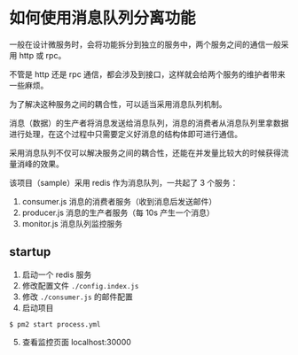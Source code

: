# 如何使用消息队列分离功能

一般在设计微服务时，会将功能拆分到独立的服务中，两个服务之间的通信一般采用 http 或 rpc。

不管是 http 还是 rpc 通信，都会涉及到接口，这样就会给两个服务的维护者带来一些麻烦。

为了解决这种服务之间的耦合性，可以适当采用消息队列机制。

消息（数据）的生产者将消息发送给消息队列，消息的消费者从消息队列里拿数据进行处理，在这个过程中只需要定义好消息的结构体即可进行通信。

采用消息队列不仅可以解决服务之间的耦合性，还能在并发量比较大的时候获得流量消峰的效果。

该项目（sample）采用 redis 作为消息队列，一共起了 3 个服务：

1. consumer.js 消息的消费者服务（收到消息后发送邮件）
2. producer.js 消息的生产者服务（每 10s 产生一个消息）
3. monitor.js 消息队列监控服务

## startup

1. 启动一个 redis 服务
2. 修改配置文件 `./config.index.js`
3. 修改 `./consumer.js` 的邮件配置
4. 启动项目

```
$ pm2 start process.yml
```

5. 查看监控页面 localhost:30000

